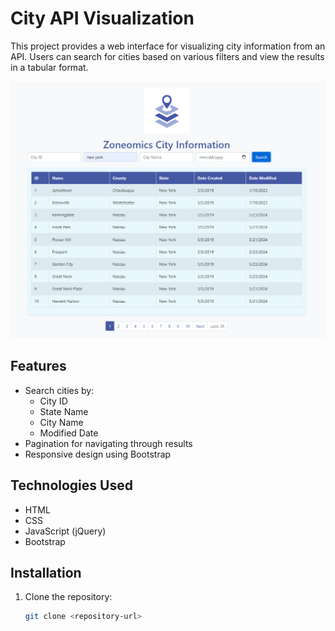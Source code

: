 # City API Visualization

This project provides a web interface for visualizing city information from an API. Users can search for cities based on various filters and view the results in a tabular format.


![demo](demo.png)


## Features

- Search cities by:
  - City ID
  - State Name
  - City Name
  - Modified Date
- Pagination for navigating through results
- Responsive design using Bootstrap

## Technologies Used

- HTML
- CSS
- JavaScript (jQuery)
- Bootstrap

## Installation

1. Clone the repository:
   ```bash
   git clone <repository-url>
